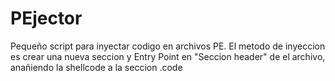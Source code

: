 # PEjector
Pequeño script para inyectar codigo en archivos PE.
El metodo de inyeccion es crear una nueva seccion y Entry Point en "Seccion header" de el archivo, anañiendo la shellcode a la seccion .code
